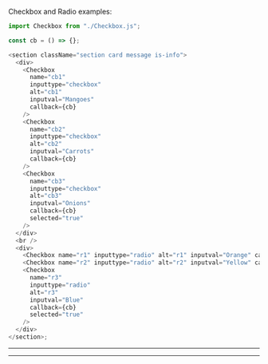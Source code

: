 <!--
 All GTAS code is Copyright 2016, The Department of Homeland Security (DHS), U.S. Customs and Border Protection (CBP).

 Please see license.txt for details.
-->

Checkbox and Radio examples:

```js
import Checkbox from "./Checkbox.js";

const cb = () => {};

<section className="section card message is-info">
  <div>
    <Checkbox
      name="cb1"
      inputtype="checkbox"
      alt="cb1"
      inputval="Mangoes"
      callback={cb}
    />
    <Checkbox
      name="cb2"
      inputtype="checkbox"
      alt="cb2"
      inputval="Carrots"
      callback={cb}
    />
    <Checkbox
      name="cb3"
      inputtype="checkbox"
      alt="cb3"
      inputval="Onions"
      callback={cb}
      selected="true"
    />
  </div>
  <br />
  <div>
    <Checkbox name="r1" inputtype="radio" alt="r1" inputval="Orange" callback={cb} />
    <Checkbox name="r2" inputtype="radio" alt="r2" inputval="Yellow" callback={cb} />
    <Checkbox
      name="r3"
      inputtype="radio"
      alt="r3"
      inputval="Blue"
      callback={cb}
      selected="true"
    />
  </div>
</section>;
```

---

---
